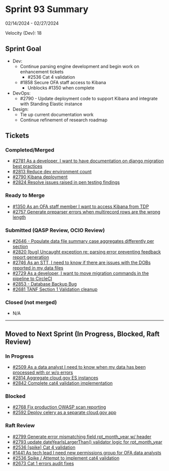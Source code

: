 # Sprint 93 Summary

02/14/2024 - 02/27/2024

Velocity (Dev): 18

## Sprint Goal
* Dev:
    * Continue parsing engine development and begin work on enhancement tickets
        * #2536 Cat 4 validation 
    * #1858 Secure OFA staff access to Kibana 
        * Unblocks #1350 when complete 
* DevOps:
    * #2790 - Update deployment code to support Kibana and integrate with Standing Elastic instance
* Design: 
    * Tie up current documentation work
    * Continue refinement of research roadmap


## Tickets
### Completed/Merged
* [#2781 As a developer,  I want to have documentation on django migration best practices](https://app.zenhub.com/workspaces/sprint-board-5f18ab06dfd91c000f7e682e/issues/gh/raft-tech/tanf-app/2781)
* [#2813 Reduce dev environment count](https://app.zenhub.com/workspaces/sprint-board-5f18ab06dfd91c000f7e682e/issues/gh/raft-tech/tanf-app/2813)
* [#2790 Kibana deployment](https://app.zenhub.com/workspaces/sprint-board-5f18ab06dfd91c000f7e682e/issues/gh/raft-tech/tanf-app/2790)
* [#2824 Resolve issues raised in pen testing findings](https://app.zenhub.com/workspaces/sprint-board-5f18ab06dfd91c000f7e682e/issues/gh/raft-tech/tanf-app/2824)

### Ready to Merge
* [#1350 As an OFA staff member I want to access Kibana from TDP](https://github.com/raft-tech/TANF-app/issues/1350)
* [#2757 Generate preparser errors when multirecord rows are the wrong length](https://github.com/raft-tech/TANF-app/issues/2757)





### Submitted (QASP Review, OCIO Review)
* [#2646 - Populate data file summary case aggregates differently per section](https://app.zenhub.com/workspaces/sprint-board-5f18ab06dfd91c000f7e682e/issues/gh/raft-tech/tanf-app/2646)
* [#2820 [bug] Uncaught exception re: parsing error preventing feedback report generation](https://app.zenhub.com/workspaces/sprint-board-5f18ab06dfd91c000f7e682e/issues/gh/raft-tech/tanf-app/2820)
* [#2746 As an STT, I need to know if there are issues with the DOBs reported in my data files](https://app.zenhub.com/workspaces/sprint-board-5f18ab06dfd91c000f7e682e/issues/gh/raft-tech/tanf-app/2746)
* [#2729 As a developer, I want to move migration commands in the pipeline to CircleCI](https://app.zenhub.com/workspaces/sprint-board-5f18ab06dfd91c000f7e682e/issues/gh/raft-tech/tanf-app/2729)
* [#2853 - Database Backup Bug](https://github.com/raft-tech/TANF-app/pull/2853)
* [#2681 TANF Section 1 Validation cleanup](https://github.com/raft-tech/TANF-app/issues/2681)




### Closed (not merged)
* N/A


---

## Moved to Next Sprint (In Progress, Blocked, Raft Review)
### In Progress
* [#2509 As a data analyst I need to know when my data has been processed with or w/o errors](https://github.com/raft-tech/TANF-app/issues/2509)
* [#2814 Aggregate cloud.gov ES instances](https://github.com/raft-tech/TANF-app/issues/2814)
* [#2842 Complete cat4 validation implementation](https://github.com/raft-tech/TANF-app/issues/2842)




### Blocked
* [#2768 Fix production OWASP scan reporting](https://app.zenhub.com/workspaces/sprint-board-5f18ab06dfd91c000f7e682e/issues/gh/raft-tech/tanf-app/2768)
* [#2592 Deploy celery as a separate cloud.gov app](https://app.zenhub.com/workspaces/sprint-board-5f18ab06dfd91c000f7e682e/issues/gh/raft-tech/tanf-app/2592)

### Raft Review
* [#2799 Generate error mismatching field rpt_month_year w/ header](https://app.zenhub.com/workspaces/sprint-board-5f18ab06dfd91c000f7e682e/issues/gh/raft-tech/tanf-app/2799)
* [#2793 update dateYearIsLargerThan() validator logic for rpt_month_year](https://github.com/raft-tech/TANF-app/issues/2793)
* [#2536 [spike] Cat 4 validation](https://app.zenhub.com/workspaces/sprint-board-5f18ab06dfd91c000f7e682e/issues/gh/raft-tech/tanf-app/2536)
* [#1441 As tech lead I need new permissions group for OFA data analysts](https://app.zenhub.com/workspaces/sprint-board-5f18ab06dfd91c000f7e682e/issues/gh/raft-tech/tanf-app/1441)
* [#2536 Spike / Attempt to implement cat4 validation](https://app.zenhub.com/workspaces/sprint-board-5f18ab06dfd91c000f7e682e/issues/gh/raft-tech/tanf-app/2536)
* [#2673 Cat 1 errors audit fixes](https://app.zenhub.com/workspaces/sprint-board-5f18ab06dfd91c000f7e682e/issues/gh/raft-tech/tanf-app/2673)
